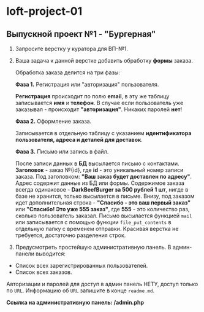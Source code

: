 # loft-project-01

## Выпускной проект №1 - "Бургерная"

1. Запросите верстку у куратора для ВП-№1.

2. Ваша задача к данной верстке добавить обработку **формы** заказа.

    Обработка заказа делится на три фазы:
    
    **Фаза 1.** Регистрация или "авторизация" пользователя.
    
    **Регистрация** происходит по полю **email**, в эту же таблицу записывается **имя** и **телефон**. В случае если пользователь уже заказывал - происходит **"авторизация"**. Никаких паролей **нет**!
    
    **Фаза 2.** Оформление заказа.
    
    Записывается в отдельную таблицу с указанием **идентификатора пользователя, адреса и деталей для доставок**.
    
    **Фаза 3.** Письмо или запись в файл.
    
    После записи данных в **БД** высылается письмо с контактами. **Заголовок** - заказ №{id}, где **id** - это уникальный номер записи заказа. Под заголовком: **"Ваш заказ будет доставлен по адресу"**. Адрес содержит данные из БД или формы. Содержимое заказа всегда одинаковое - **DarkBeefBurger за 500 рублей 1 шт**, нигде в базе не хранится, только высылается в письме. Внизу, под заказом идет дополнительная строка - **"Спасибо - это ваш первый заказ"** или **"Спасибо! Это уже 555 заказ"**, где **555** - это количество раз, сколько пользователь заказал. Письмо высылается функцией `mail` или записывается с помощью функции `file_put_contents` в отдельную папку с временем отправки. Красивая верстка не требуется, достаточно разделения строк.

3. Предусмотреть простейшую административную панель. В админ-панели выводится:

* Cписок всех зарегистрированных пользователей.
* Cписок всех заказов.

Авторизации и паролей для доступ в админ панель НЕТУ, доступ только по `URL`. Информацию об `URL` запишите в конце `readme.md`.

**Ссылка на административную панель: /admin.php**
